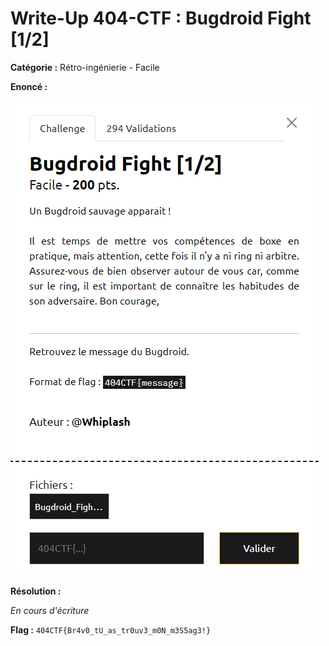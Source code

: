 # Write-Up 404-CTF : Bugdroid Fight [1/2]

__Catégorie :__ Rétro-ingénierie - Facile

**Enoncé :**

![Enoncé](images/enonce.png)

**Résolution :**

_En cours d'écriture_

**Flag :** `404CTF{Br4v0_tU_as_tr0uv3_m0N_m3S5ag3!}`